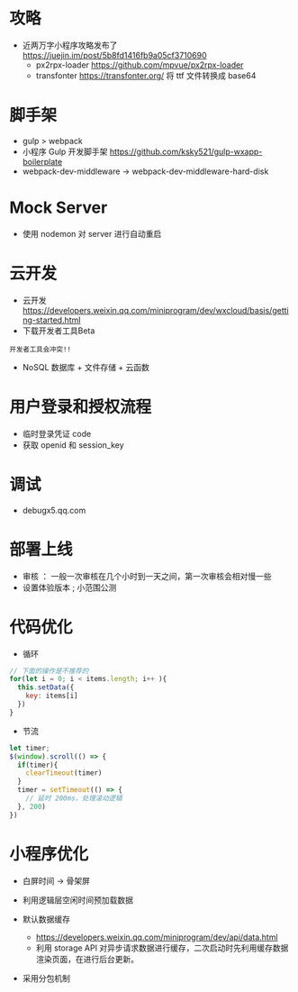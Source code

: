 # 攻略

- 近两万字小程序攻略发布了 https://juejin.im/post/5b8fd1416fb9a05cf3710690
  - px2rpx-loader https://github.com/mpvue/px2rpx-loader
  - transfonter https://transfonter.org/  将 ttf 文件转换成 base64

# 脚手架

- gulp > webpack
- 小程序 Gulp 开发脚手架 https://github.com/ksky521/gulp-wxapp-boilerplate
- webpack-dev-middleware -> webpack-dev-middleware-hard-disk

# Mock Server

- 使用 nodemon 对 server 进行自动重启

# 云开发

- 云开发 https://developers.weixin.qq.com/miniprogram/dev/wxcloud/basis/getting-started.html
- 下载开发者工具Beta

```
开发者工具会冲突!!
```

- NoSQL 数据库 + 文件存储 + 云函数

# 用户登录和授权流程

- 临时登录凭证 code
- 获取 openid 和 session_key

# 调试

- debugx5.qq.com

# 部署上线 

- 审核 ： 一般一次审核在几个小时到一天之间，第一次审核会相对慢一些
- 设置体验版本 ; 小范围公测

# 代码优化

- 循环 

```js
// 下面的操作是不推荐的
for(let i = 0; i < items.length; i++ ){
  this.setData({
    key: items[i]
  })
}
```

- 节流

```js
let timer;
$(window).scroll(() => {
  if(timer){
    clearTimeout(timer)
  }
  timer = setTimeout(() => {
    // 延时 200ms，处理滚动逻辑
  }, 200)
})
```

# 小程序优化

- 白屏时间 -> 骨架屏
- 利用逻辑层空闲时间预加载数据
- 默认数据缓存
  - https://developers.weixin.qq.com/miniprogram/dev/api/data.html
  - 利用 storage API 对异步请求数据进行缓存，二次启动时先利用缓存数据渲染页面，在进行后台更新。

- 采用分包机制